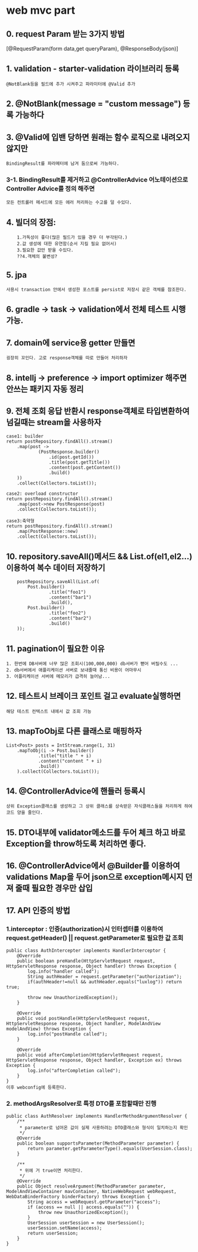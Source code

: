 # web mvc part

## 0. request Param 받는 3가지 방법 
[@RequestParam(form data,get queryParam), @ResponseBody(json)]
## 1. validation - starter-validation 라이브러리 등록
    @NotBlank등을 필드에 추가 시켜주고 파라미터에 @Valid 추가
## 2. @NotBlank(message = "custom message") 등록 가능하다
## 3. @Valid에 입밴 당하면 원래는 함수 로직으로 내려오지 않지만 
    BindingResult를 파라메터에 남겨 둠으로써 가능하다.
### 3-1. BindingResult를 제거하고 @ControllerAdvice 어노테이션으로 Controller Advice를 정의 해주면 
    모든 컨트롤러 메서드에 모든 에러 처리하는 수고를 덜 수있다.
## 4. 빌더의 장점:
```text
    1.가독성이 좋다(많은 필드가 있을 경우 더 부각된다.)
    2.값 생성에 대한 유연함(순서 지킬 필요 없어서)
    3.필요한 값만 받을 수있다.
    ??4.객체의 불변성?
```

## 5. jpa 
    사용시 transaction 안에서 생성한 포스트를 persist로 저장시 같은 객체를 참조한다. 
## 6. gradle -> task -> validation에서 전체 테스트 시행 가능.
## 7. domain에 service용 getter 만들면 
    굉장히 꼬인다. 고로 response객체를 따로 만들어 처리하자       
## 8. intellj -> preference -> import optimizer 해주면 안쓰는 패키지 자동 정리
## 9. 전체 조회 응답 반환시 response객체로 타입변환하여 넘길때는 stream을 사용하자 
    case1: builder
    return postRepository.findAll().stream()
        .map(post ->
                (PostResponse.builder()
                    .id(post.getId())
                    .title(post.getTitle())
                    .content(post.getContent())
                    .build()
        ))   
        .collect(Collectors.toList());
        
    case2: overload constructor
    return postRepository.findAll().stream()
        .map(post->new PostResponse(post)
        .collect(Collectors.toList());
        
    case3:축약형
    return postRepository.findAll().stream()
        .map(PostResponse::new)
        .collect(Collectors.toList());
## 10. repository.saveAll()메서드 && List.of(el1,el2...) 이용하여 복수 데이터 저장하기
        postRepository.saveAll(List.of(
            Post.builder()
                    .title("foo1")
                    .content("bar1")
                    .build(),
            Post.builder()
                    .title("foo2")
                    .content("bar2")
                    .build()
        ));
## 11. pagination이 필요한 이유
    1. 한번에 DB서버에 너무 많은 조회시(100,000,000) db서버가 뻗어 버릴수도 ...
    2. db서버에서 애플리케이션 서버로 보내줄때 통신 비용이 어마무시
    3. 어플리케이션 서버에 메모리가 급격히 늘어남...
## 12. 테스트시 브레이크 포인트 걸고 evaluate실행하면
    해당 테스트 컨텍스트 내에서 값 조회 가능
## 13. mapToObj로 다른 클래스로 매핑하자
    List<Post> posts = IntStream.range(1, 31)
        .mapToObj(i -> Post.builder()
                .title("title " + i)
                .content("content " + i)
                .build()
        ).collect(Collectors.toList());
## 14. @ControllerAdvice에 핸들러 등록시 
    상위 Exception클래스를 생성하고 그 상위 클래스를 상속받은 자식클래스들을 처리하게 하여 코드 양을 줄인다.
## 15. DTO내부에 validator메소드를 두어 체크 하고 바로 Exception을 throw하도록 처리하면 좋다.
## 16. @ControllerAdvice에서 @Builder를 이용하여 validations Map을 두어 json으로 exception메시지 던져 줄때 필요한 경우만 삽입
## 17. API 인증의 방법
### 1.interceptor : 인증(authorization)시 인터셉터를 이용하여 request.getHeader() || request.getParameter로 필요한 값 조회
    public class AuthIntercepter implements HandlerInterceptor {
        @Override
        public boolean preHandle(HttpServletRequest request, HttpServletResponse response, Object handler) throws Exception {
            log.info("handler called");
            String authHeader = request.getParameter("authorization");
            if(authHeader!=null && authHeader.equals("luxlog")) return true;
    
            throw new UnauthorizedException();
        }
    
        @Override
        public void postHandle(HttpServletRequest request, HttpServletResponse response, Object handler, ModelAndView modelAndView) throws Exception {
            log.info("postHandle called");
        }
    
        @Override
        public void afterCompletion(HttpServletRequest request, HttpServletResponse response, Object handler, Exception ex) throws Exception {
            log.info("afterCompletion called");
        }
    }
    이후 webconfig에 등록한다.
### 2. methodArgsResolver로 특정 DTO를 포함할때만 진행
    public class AuthResolver implements HandlerMethodArgumentResolver {
        /**
         * parameter로 넘어온 값이 실제 사용하려는 DTO클래스와 형식이 일치하는지 확인
         */
        @Override
        public boolean supportsParameter(MethodParameter parameter) {
            return parameter.getParameterType().equals(UserSession.class);
        }
    
        /**
         * 위에 거 true이면 처리한다.
         */
        @Override
        public Object resolveArgument(MethodParameter parameter, ModelAndViewContainer mavContainer, NativeWebRequest webRequest, WebDataBinderFactory binderFactory) throws Exception {
            String access = webRequest.getParameter("access");
            if (access == null || access.equals("")) {
                throw new UnauthorizedException();
            }
            UserSession userSession = new UserSession();
            userSession.setName(access);
            return userSession;
        }
    }
